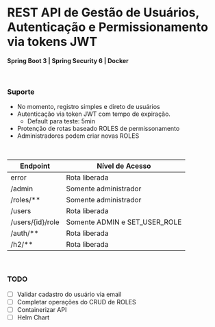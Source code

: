 # REST API de Gestão de Usuários, Autenticação e Permissionamento via tokens JWT

**Spring Boot 3 | Spring Security 6 | Docker**

<br>

### Suporte

- No momento, registro simples e direto de usuários
- Autenticação via token JWT com tempo de expiração. 
    - Default para teste: 5min
- Protenção de rotas baseado ROLES de permissonamento
- Administradores podem criar novas ROLES

<br>

Endpoint | Nível de Acesso
--------- | ------
error | Rota liberada
/admin | Somente administrador
/roles/** | Somente administrador
/users | Rota liberada
/users/{id}/role | Somente ADMIN e SET_USER_ROLE
/auth/** | Rota liberada
/h2/** | Rota liberada

<br>

### TODO

- [ ] Validar cadastro do usuário via email
- [ ] Completar operações do CRUD de ROLES
- [ ] Containerizar API
- [ ] Helm Chart